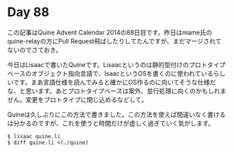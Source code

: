# Day 88

この記事はQuine Advent Calendar 2014の88日目です。昨日はmame氏のquine-relayの方にPull Request飛ばしたりしてたんですが、まだマージされてないのでさておき。

今日はLisaacで書いたQuineです。Lisaacというのは静的型付けのプロトタイプベースのオブジェクト指向言語で、IsaacというOSを書くのに使われているらしいです。まあ言語仕様を読んでみると確かにOS作るのに向いてそうな仕様だな、と思います。あとプロトタイプベースは案外、並行処理に向くのかもしれません。変更をプロトタイプに閉じ込めるなどして。

Quineは久しぶりにこの方法で書きました。この方法を使えば間違いなく書けるは分かるのですが、これを使うと時間だけが虚しく過ぎていく気がします。

```console
$ lisaac quine.li
$ diff quine.li <(./quine)
```
